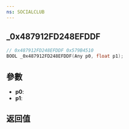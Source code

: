 ```yaml
---
ns: SOCIALCLUB
---
```

## _0x487912FD248EFDDF

```c
// 0x487912FD248EFDDF 0x579B4510
BOOL _0x487912FD248EFDDF(Any p0, float p1);
```


## 參數
* **p0**: 
* **p1**: 

## 返回值
